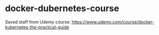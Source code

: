 # docker-dubernetes-course

Saved staff from Udemy course: https://www.udemy.com/course/docker-kubernetes-the-practical-guide
